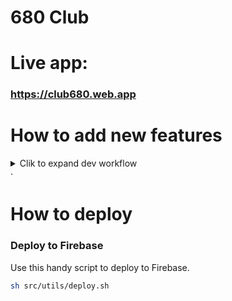 # 680 Club

# Live app:

### https://club680.web.app

# How to add new features

<details>
<summary>Clik to expand dev workflow </summary>

### Install dependencies and start the development server

```bash
npm install
npm start
```

### Set your environment variables

1. Go to .env.local.example
2. Duplicate the file and rename to .env.local
3. Update .env.local file with your own values

### Create new branch

On your local app you can start making changes. At any point you can create a new branch.

```bash
git checkout -b 680-<ticket-number>;
```

### Commit your changes

The following script prompts you for a commit message and then commits your changes to current branch, automagically prepending branch name to your commit message.

```bash
sh src/utils/git-commit.sh
```

### Push to remote

Once you've finished developing your feature, refactor or bugfix, you can push your branch to remote and create a PR in GitHub.

```bash
sh src/utils/git-push.sh
```

### Pull main from remote after your branch has been merged

After someone reviews and merges your PR into main, you can pull the latest changes from remote.

```bash
sh src/utils/git-pull.sh
```

</details>
  ·

# How to deploy

### Deploy to Firebase

Use this handy script to deploy to Firebase.

```bash
sh src/utils/deploy.sh
```
